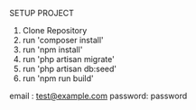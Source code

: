 SETUP PROJECT
1. Clone Repository
2. run 'composer install'
3. run 'npm install'
4. run 'php artisan migrate'
5. run 'php artisan db:seed'
6. run 'npm run build'

email : test@example.com
password: password
